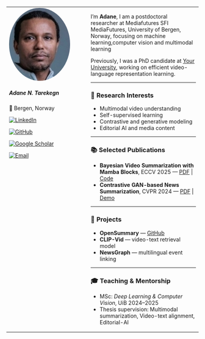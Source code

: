 <html>
<head>
<title>Adane N. Tarekegn</title>
</head>
<body>
    <table>
        <tr>
            <td width="200px" valign="top">
                <img src="images/ad.jpg" width="160" style="border-radius: 60%;" alt="Adane N. Tarekegn" />
                <h5>Adane N. Tarekegn</h5>
                <p>📍 Bergen, Norway</p>
                <p>
                    <a href="https://www.linkedin.com/in/yourprofile">
                        <img src="https://img.shields.io/badge/-LinkedIn-0077B5?style=flat&logo=linkedin&logoColor=white" alt="LinkedIn">
                    </a>
                </p>
                <p>
                    <a href="https://github.com/adanent">
                        <img src="https://img.shields.io/badge/-GitHub-181717?style=flat&logo=github&logoColor=white" alt="GitHub">
                    </a>
                </p>
                <p>
                    <a href="https://scholar.google.com/citations?user=yourID">
                        <img src="https://img.shields.io/badge/-Google%20Scholar-4285F4?style=flat&logo=google-scholar&logoColor=white" alt="Google Scholar">
                    </a>
                </p>
                <p>
                    <a href="mailto:adane.tarekegn@uib.no">
                        <img src="https://img.shields.io/badge/-Email-D14836?style=flat&logo=gmail&logoColor=white" alt="Email">
                    </a>
                </p>
            </td>
            <td valign="top">
                <p>I’m <strong>Adane</strong>, I am a postdoctoral researcher at Mediafutures SFI MediaFutures, University of Bergen, Norway, focusing on machine learning,computer vision  and multimodal learning </p>
                <p>Previously, I was a PhD candidate at <a href="#">Your University</a>, working on efficient video-language representation learning.</p>
                <hr>
                <h3>🧠 Research Interests</h3>
                <ul>
                    <li>Multimodal video understanding</li>
                    <li>Self-supervised learning</li>
                    <li>Contrastive and generative modeling</li>
                    <li>Editorial AI and media content</li>
                </ul>
                <hr>
                <h3>📚 Selected Publications</h3>
                <ul>
                    <li><strong>Bayesian Video Summarization with Mamba Blocks</strong>, ECCV 2025 — <a href="#">PDF</a> | <a href="#">Code</a></li>
                    <li><strong>Contrastive GAN-based News Summarization</strong>, CVPR 2024 — <a href="#">PDF</a> | <a href="#">Demo</a></li>
                </ul>
                <hr>
                <h3>🚀 Projects</h3>
                <ul>
                    <li><strong>OpenSummary</strong> — <a href="https://github.com/adanent/opensummary">GitHub</a></li>
                    <li><strong>CLIP-Vid</strong> — video-text retrieval model</li>
                    <li><strong>NewsGraph</strong> — multilingual event linking</li>
                </ul>
                <hr>
                <h3>🎓 Teaching & Mentorship</h3>
                <ul>
                    <li>MSc: <em>Deep Learning & Computer Vision</em>, UiB 2024–2025</li>
                    <li>Thesis supervision: Multimodal summarization, Video-text alignment, Editorial-AI</li>
                </ul>
            </td>
        </tr>
    </table>
</body>
</html>
